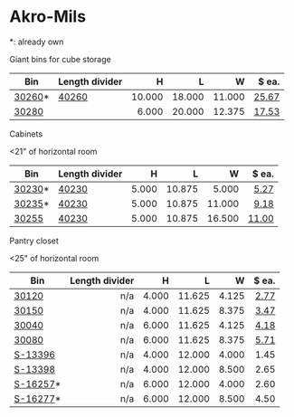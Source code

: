 # Akro-Mils

\*: already own


Giant bins for cube storage

| Bin                                                                                                                    | Length divider                                                                                        |      H |      L |      W |                                                                                  $ ea. |
| ---------------------------------------------------------------------------------------------------------------------- | ----------------------------------------------------------------------------------------------------- | -----: | -----: | -----: | -------------------------------------------------------------------------------------: |
| [30260](https://akro-mils.com/Products/Types/Plastic-Storage-Containers/AkroBins/AkroBin-30260)\*                      | [40260](https://akro-mils.com/Products/Types/Accessories/Dividers/Length-Divider-AkroBins#ModelImage) | 10.000 | 18.000 | 11.000 | [25.67](https://www.amazon.com/Akro-Mils-30260-Plastic-Storage-Stacking/dp/B002VKADJA) |
| [30280](https://akro-mils.com/Products/Types/Plastic-Storage-Containers/Super-Size-AkroBins/Super-Size-AkroBins-30280) |                                                                                                       |  6.000 | 20.000 | 12.375 |                                  [17.53](https://www.amazon.com/gp/product/B0085U21OA) |

Cabinets 

&lt;21" of horizontal room

| Bin                                                                                               | Length divider                                                                                        |     H |      L |      W |                                                                                                            $ ea. |
| ------------------------------------------------------------------------------------------------- | ----------------------------------------------------------------------------------------------------- | ----: | -----: | -----: | ---------------------------------------------------------------------------------------------------------------: |
| [30230](https://akro-mils.com/Products/Types/Plastic-Storage-Containers/AkroBins/AkroBin-30230)\* | [40230](https://akro-mils.com/Products/Types/Accessories/Dividers/Length-Divider-AkroBins)            | 5.000 | 10.875 |  5.000 |                                                             [5.27](https://www.amazon.com/gp/product/B002VK9AQW) |
| [30235](https://akro-mils.com/Products/Types/Plastic-Storage-Containers/AkroBins/AkroBin-30235)\* | [40230](https://akro-mils.com/Products/Types/Accessories/Dividers/Length-Divider-AkroBins)            | 5.000 | 10.875 | 11.000 |                                                             [9.18](https://www.amazon.com/gp/product/B002VKABJ2) |
| [30255](https://akro-mils.com/Products/Types/Plastic-Storage-Containers/AkroBins/AkroBin-30255)   | [40230](https://akro-mils.com/Products/Types/Accessories/Dividers/Length-Divider-AkroBins#ModelImage) | 5.000 | 10.875 | 16.500 | [11.00](https://www.uline.com/Product/Detail/S-13537C/Plastic-Bins/Plastic-Stackable-Bins-11-x-16-1-2-x-5-Clear) |


Pantry closet

&lt;25" of horizontal room

| Bin                                                                                                              | Length divider |     H |      L |     W |                                                                                   $ ea. |
| ---------------------------------------------------------------------------------------------------------------- | -------------: | ----: | -----: | ----: | --------------------------------------------------------------------------------------: |
| [30120](https://akro-mils.com/Products/Types/Plastic-Storage-Containers/ShelfBins/Shelf-Bin-30120)               |            n/a | 4.000 | 11.625 | 4.125 |    [2.77](https://www.amazon.com/Akro-Mils-30120-12-Inch-Plastic-Nesting/dp/B0085U22KI) |
| [30150](https://akro-mils.com/Products/Types/Plastic-Storage-Containers/ShelfBins/Shelf-Bin-30150)               |            n/a | 4.000 | 11.625 | 8.375 |    [3.47](https://www.amazon.com/Akro-Mils-30150-12-Inch-Plastic-Nesting/dp/B00A4LVK36) |
| [30040](https://akro-mils.com/Products/Types/Plastic-Storage-Containers/ShelfMax-Bins/ShelfMax-30040)            |            n/a | 6.000 | 11.625 | 4.125 | [4.18](https://www.amazon.com/Akro-Mils-30040SCLAR-Nesting-Plastic-Shelf/dp/B00CORN1IA) |
| [30080](https://akro-mils.com/Products/Types/Plastic-Storage-Containers/ShelfMax-Bins/ShelfMax-30080)            |            n/a | 6.000 | 11.625 | 8.375 |   [5.71](https://www.amazon.com/Akro-Mils-30080-ShelfMax-Plastic-Nesting/dp/B0085U21MW) |
| [S-13396](https://www.uline.com/Product/Detail/S-13396/Plastic-Bins/Plastic-Shelf-Bins-4-x-12-x-4)               |            n/a | 4.000 | 12.000 | 4.000 |                                                                                    1.45 |
| [S-13398](https://www.uline.com/Product/Detail/S-13398/Plastic-Bins/Plastic-Shelf-Bins-8-1-2-x-12-x-4)           |            n/a | 4.000 | 12.000 | 8.500 |                                                                                    2.65 |
| [S-16257](https://www.uline.com/Product/Detail/S-16275BLU/Plastic-Bins/Plastic-Shelf-Bins-4-x-12-x-6-Blue)\*     |            n/a | 6.000 | 12.000 | 4.000 |                                                                                    2.60 |
| [S-16277](https://www.uline.com/Product/Detail/S-16277BLU/Plastic-Bins/Plastic-Shelf-Bins-8-1-2-x-12-x-6-Blue)\* |            n/a | 6.000 | 12.000 | 8.500 |                                                                                    4.50 |
